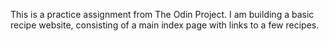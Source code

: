 This is a practice assignment from The Odin Project. I am building a basic recipe website, consisting of a main index page with links to a few recipes.
